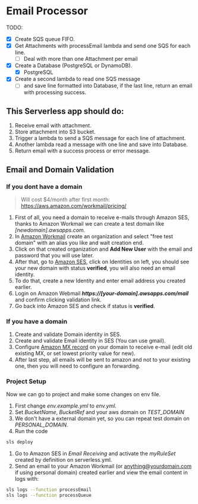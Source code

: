 # Email Processor

TODO:

- [x] Create SQS queue FIFO.
- [x] Get Attachments with processEmail lambda and send one SQS for each line.
  - [ ] Deal with more than one Attachment per email
- [x] Create a Database (PostgreSQL or DynamoDB).
  - [x] PostgreSQL
- [x] Create a second lambda to read one SQS message
  - [ ] and save line formatted into Database, if the last line, return an email with processing success.

## This Serverless app should do:

1. Receive email with attachment.
2. Store attachment into S3 bucket.
3. Trigger a lambda to send a SQS message for each line of attachment.
4. Another lambda read a message with one line and save into Database.
5. Return email with a success process or error message.

## Email and Domain Validation

### If you dont have a domain

> Will cost $4/month after first month: https://aws.amazon.com/workmail/pricing/

1. First of all, you need a domain to receive e-mails through Amazon SES, thanks to Amazon Workmail we can create a test domain like _[newdomain].awsapps.com._
2. In [Amazon Workmail](https://us-east-1.console.aws.amazon.com/workmail/v2/home) create an organization and select "free test domain" with an alias you like and wait creation end.
3. Click on that created organization and **Add New User** with the email and password that you will use later.
4. After that, go to [Amazon SES](https://us-east-1.console.aws.amazon.com/ses/home), click on Identities on left, you should see your new domain with status **verified**, you will also need an email identity.
5. To do that, create a new Identity and enter email address you created earlier.
6. Login on Amazon Webmail **_https://[your-domain].awsapps.com/mail_** and confirm clicking validation link.
7. Go back into Amazon SES and check if status is **verified**.

### If you have a domain

1. Create and validate Domain identity in SES.
2. Create and validate Email identity in SES (You can use gmail).
3. Configure [Amazon MX record](https://docs.aws.amazon.com/ses/latest/dg/receiving-email-mx-record.html) on your domain to receive e-mail (edit old existing MX, or set lowest priority value for new).
4. After last step, all emails will be sent to amazon and not to your existing one, then you will need to configure an forwarding.

### Project Setup

Now we can go to project and make some changes on env file.

1. First change _env.example.yml_ to _env.yml_.
2. Set _BucketName_, _BucketRef_ and your aws domain on _TEST_DOMAIN_
3. We don't have a external domain yet, so you can repeat test domain on _PERSONAL_DOMAIN_.
4. Run the code

```bash
sls deploy
```

1. Go to Amazon SES in _Email Receiving_ and activate the _myRuleSet_ created by definition on serverless.yml.
2. Send an email to your Amazon Workmail (or anything@yourdomain.com if using personal domain) created earlier and view the email content in logs with:

```bash
sls logs --function processEmail
sls logs --function processQueue
```
